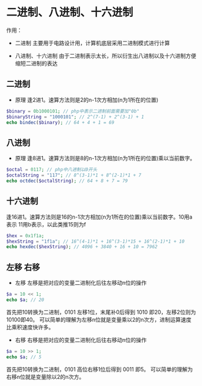 # 二进制、八进制、十六进制
作用：
- 二进制
主要用于电路设计用，计算机底层采用二进制模式进行计算

- 八进制、十六进制
由于二进制表示太长，所以衍生出八进制以及十六进制方便缩短二进制的表达

## 二进制
- 原理
逢2进1。速算方法则是2的n-1次方相加(n为1所在的位置)

```php
$binary = 0b1000101; // php中表示二进制前面需要加"0b"
$binaryString = "1000101"; // 2^(7-1) + 2^(3-1) + 1
echo bindec($binary); // 64 + 4 + 1 = 69
```

## 八进制
- 原理
逢8进1。速算方法则是8的n-1次方相加(n为1所在的位置)乘以当前数字。

```php
$octal = 0117; // php中八进制以0开头
$octalString = "117"; // 8^(3-1)*1 + 8^(2-1)*1 + 7
echo octdec($octalString); // 64 + 8 + 7 = 79
```

## 十六进制
逢16进1。速算方法则是16的n-1次方相加(n为1所在的位置)乘以当前数字。10用a表示 11用b表示，以此类推15则为f

```php
$hex = 0x1f1a;
$hexString = "1f1a"; // 16^(4-1)*1 + 16^(3-1)*15 + 16^(2-1)*1 + 10
echo hexdec($hexString); // 4096 + 3840 + 16 + 10 = 7962
```

## 左移 右移
- 左移
 左移是把对应的变量二进制化后往左移动n位的操作
```php
$a = 10 << 1;
echo $a; // 20
```
 首先把10转换为二进制，0101 左移1位，末尾补0后得到 1010 即20，左移2位则为10100即40。
 可以简单的理解为左移n位就是变量乘以2的n次方，进制运算速度比乘积速度快许多。
 
- 右移
 右移是把对应的变量二进制化后往右移动n位的操作
```php
$a = 10 >> 1;
echo $a; // 5
```
 首先把10转换为二进制，0101 高位右移1位后得到 0011 即5。
 可以简单的理解为右移n位就是变量除以2的n次方。